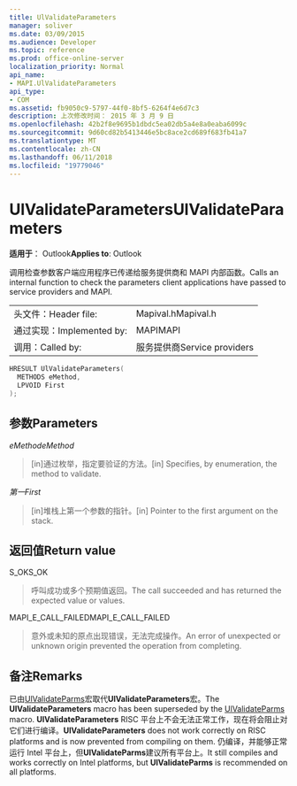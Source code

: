 ```yaml
---
title: UlValidateParameters
manager: soliver
ms.date: 03/09/2015
ms.audience: Developer
ms.topic: reference
ms.prod: office-online-server
localization_priority: Normal
api_name:
- MAPI.UlValidateParameters
api_type:
- COM
ms.assetid: fb9050c9-5797-44f0-8bf5-6264f4e6d7c3
description: 上次修改时间： 2015 年 3 月 9 日
ms.openlocfilehash: 42b2f8e9695b1dbdc5ea02db5a4e8a0eaba6099c
ms.sourcegitcommit: 9d60cd82b5413446e5bc8ace2cd689f683fb41a7
ms.translationtype: MT
ms.contentlocale: zh-CN
ms.lasthandoff: 06/11/2018
ms.locfileid: "19779046"
---
```

# <a name="ulvalidateparameters"></a><span data-ttu-id="488e7-103">UlValidateParameters</span><span class="sxs-lookup"><span data-stu-id="488e7-103">UlValidateParameters</span></span>

  
  
<span data-ttu-id="488e7-104">**适用于**： Outlook</span><span class="sxs-lookup"><span data-stu-id="488e7-104">**Applies to**: Outlook</span></span> 
  
<span data-ttu-id="488e7-105">调用检查参数客户端应用程序已传递给服务提供商和 MAPI 内部函数。</span><span class="sxs-lookup"><span data-stu-id="488e7-105">Calls an internal function to check the parameters client applications have passed to service providers and MAPI.</span></span> 
  
|||
|:-----|:-----|
|<span data-ttu-id="488e7-106">头文件：</span><span class="sxs-lookup"><span data-stu-id="488e7-106">Header file:</span></span>  <br/> |<span data-ttu-id="488e7-107">Mapival.h</span><span class="sxs-lookup"><span data-stu-id="488e7-107">Mapival.h</span></span>  <br/> |
|<span data-ttu-id="488e7-108">通过实现：</span><span class="sxs-lookup"><span data-stu-id="488e7-108">Implemented by:</span></span>  <br/> |<span data-ttu-id="488e7-109">MAPI</span><span class="sxs-lookup"><span data-stu-id="488e7-109">MAPI</span></span>  <br/> |
|<span data-ttu-id="488e7-110">调用：</span><span class="sxs-lookup"><span data-stu-id="488e7-110">Called by:</span></span>  <br/> |<span data-ttu-id="488e7-111">服务提供商</span><span class="sxs-lookup"><span data-stu-id="488e7-111">Service providers</span></span>  <br/> |
   
```cpp
HRESULT UlValidateParameters(
  METHODS eMethod,
  LPVOID First
);
```

## <a name="parameters"></a><span data-ttu-id="488e7-112">参数</span><span class="sxs-lookup"><span data-stu-id="488e7-112">Parameters</span></span>

 <span data-ttu-id="488e7-113">_eMethod_</span><span class="sxs-lookup"><span data-stu-id="488e7-113">_eMethod_</span></span>
  
> <span data-ttu-id="488e7-114">[in]通过枚举，指定要验证的方法。</span><span class="sxs-lookup"><span data-stu-id="488e7-114">[in] Specifies, by enumeration, the method to validate.</span></span> 
    
 <span data-ttu-id="488e7-115">_第一_</span><span class="sxs-lookup"><span data-stu-id="488e7-115">_First_</span></span>
  
> <span data-ttu-id="488e7-116">[in]堆栈上第一个参数的指针。</span><span class="sxs-lookup"><span data-stu-id="488e7-116">[in] Pointer to the first argument on the stack.</span></span>
    
## <a name="return-value"></a><span data-ttu-id="488e7-117">返回值</span><span class="sxs-lookup"><span data-stu-id="488e7-117">Return value</span></span>

<span data-ttu-id="488e7-118">S_OK</span><span class="sxs-lookup"><span data-stu-id="488e7-118">S_OK</span></span> 
  
> <span data-ttu-id="488e7-119">呼叫成功或多个预期值返回。</span><span class="sxs-lookup"><span data-stu-id="488e7-119">The call succeeded and has returned the expected value or values.</span></span> 
    
<span data-ttu-id="488e7-120">MAPI_E_CALL_FAILED</span><span class="sxs-lookup"><span data-stu-id="488e7-120">MAPI_E_CALL_FAILED</span></span> 
  
> <span data-ttu-id="488e7-121">意外或未知的原点出现错误，无法完成操作。</span><span class="sxs-lookup"><span data-stu-id="488e7-121">An error of unexpected or unknown origin prevented the operation from completing.</span></span>
    
## <a name="remarks"></a><span data-ttu-id="488e7-122">备注</span><span class="sxs-lookup"><span data-stu-id="488e7-122">Remarks</span></span>

<span data-ttu-id="488e7-123">已由[UlValidateParms](ulvalidateparms.md)宏取代**UlValidateParameters**宏。</span><span class="sxs-lookup"><span data-stu-id="488e7-123">The **UlValidateParameters** macro has been superseded by the [UlValidateParms](ulvalidateparms.md) macro.</span></span> <span data-ttu-id="488e7-124">**UlValidateParameters** RISC 平台上不会无法正常工作，现在将会阻止对它们进行编译。</span><span class="sxs-lookup"><span data-stu-id="488e7-124">**UlValidateParameters** does not work correctly on RISC platforms and is now prevented from compiling on them.</span></span> <span data-ttu-id="488e7-125">仍编译，并能够正常运行 Intel 平台上，但**UlValidateParms**建议所有平台上。</span><span class="sxs-lookup"><span data-stu-id="488e7-125">It still compiles and works correctly on Intel platforms, but **UlValidateParms** is recommended on all platforms.</span></span> 
  

